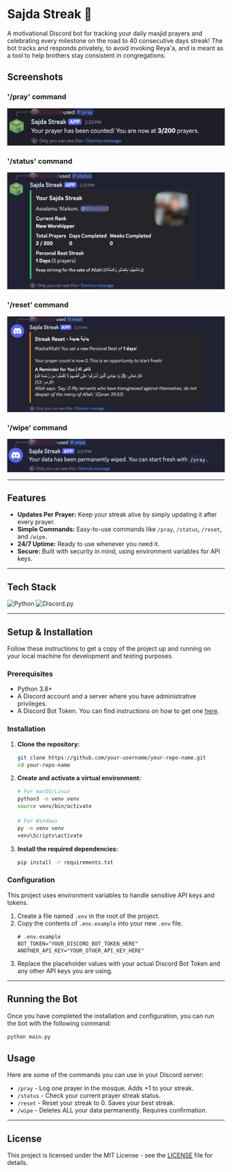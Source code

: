 # Sajda Streak 🤖

A motivational Discord bot for tracking your daily masjid prayers and celebrating every milestone on the road to 40 consecutive days streak!
The bot tracks and responds privately, to avoid invoking Reya'a, and is meant as a tool to help brothers stay consistent in congregations.

## Screenshots

### '/pray' command
![Screenshot of /pray in action](Images/pray-screenshot.png)

### '/status' command
![Screenshot of /status in action](Images/status-screenshot.png)

### '/reset' command
![Screenshot of /reset in action](Images/reset-screenshot.png)

### '/wipe' command
![Screenshot of /wipe in action](Images/wipe-screenshot.png) 

---

## Features

*   **Updates Per Prayer:** Keep your streak alive by simply updating it after every prayer.
*   **Simple Commands:** Easy-to-use commands like `/pray`, `/status`, `/reset`, and `/wipe`.
*   **24/7 Uptime:** Ready to use whenever you need it.
*   **Secure:** Built with security in mind, using environment variables for API keys.

---

## Tech Stack

![Python](https://img.shields.io/badge/python-3670A0?style=for-the-badge&logo=python&logoColor=ffdd54)
![Discord.py](https://img.shields.io/badge/discord.py-7289DA?style=for-the-badge&logo=discord&logoColor=white)

---

## Setup & Installation

Follow these instructions to get a copy of the project up and running on your local machine for development and testing purposes.

### Prerequisites

*   Python 3.8+
*   A Discord account and a server where you have administrative privileges.
*   A Discord Bot Token. You can find instructions on how to get one [here](https://discordpy.readthedocs.io/en/stable/discord.html).

### Installation

1.  **Clone the repository:**
    ```bash
    git clone https://github.com/your-username/your-repo-name.git
    cd your-repo-name
    ```

2.  **Create and activate a virtual environment:**
    ```bash
    # For macOS/Linux
    python3 -m venv venv
    source venv/bin/activate

    # For Windows
    py -m venv venv
    venv\Scripts\activate
    ```

3.  **Install the required dependencies:**
    ```bash
    pip install -r requirements.txt
    ```

### Configuration

This project uses environment variables to handle sensitive API keys and tokens.

1.  Create a file named `.env` in the root of the project.
2.  Copy the contents of `.env.example` into your new `.env` file.
    ```
    # .env.example
    BOT_TOKEN="YOUR_DISCORD_BOT_TOKEN_HERE"
    ANOTHER_API_KEY="YOUR_OTHER_API_KEY_HERE"
    ```
3.  Replace the placeholder values with your actual Discord Bot Token and any other API keys you are using.

---

## Running the Bot

Once you have completed the installation and configuration, you can run the bot with the following command:

```bash
python main.py
```

## Usage

Here are some of the commands you can use in your Discord server:

*   `/pray` - Log one prayer in the mosque. Adds +1 to your streak.
*   `/status` - Check your current prayer streak status.
*   `/reset` - Reset your streak to 0. Saves your best streak.
*   `/wipe` - Deletes ALL your data permanently. Requires confirmation.

---

## License

This project is licensed under the MIT License - see the [LICENSE](LICENSE) file for details.